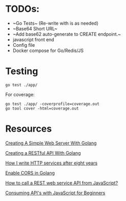 # TODOs:
  - ~Go Tests~ (Re-write with is as needed)
  - ~Base64 Short URL~
  - ~Add base62 auto-generate to CREATE endpoint.~
  - javascript front end
  - Config file
  - Docker compose for Go/Redis/JS

# Testing
```
go test ./app/
```

For coverage:
```
go test ./app/ -coverprofile=coverage.out
go tool cover -html=coverage.out
```

# Resources
[Creating A Simple Web Server With Golang](https://tutorialedge.net/golang/creating-simple-web-server-with-golang/)

[Creating a RESTful API With Golang](https://tutorialedge.net/golang/creating-restful-api-with-golang/)

[How I write HTTP services after eight years](https://pace.dev/blog/2018/05/09/how-I-write-http-services-after-eight-years.html)

[Enable CORS in Golang](https://stackoverflow.com/a/47368811/10587086)

[How to call a REST web service API from JavaScript?](https://stackoverflow.com/questions/36975619/how-to-call-a-rest-web-service-api-from-javascript/51854096)

[Consuming API's with JavaScript for Beginners](https://dev.to/gbudjeakp/consuming-api-s-with-javascript-for-beginners-13el)
